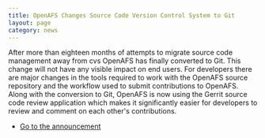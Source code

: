 ```yaml
---
title: OpenAFS Changes Source Code Version Control System to Git
layout: page
category: news
---
```



After more than eighteen months of attempts to migrate source code
management away from cvs OpenAFS has finally converted to Git. This
change will not have any visible impact on end users. For developers
there are major changes in the tools required to work with the OpenAFS
source repository and the workflow used to submit contributions to
OpenAFS. Along with the conversion to Git, OpenAFS is now using the
Gerrit source code review application which makes it significantly
easier for developers to review and comment on each other's
contributions.

-   [Go to the announcement](/pipermail/openafs-announce/2009/000299.html)

